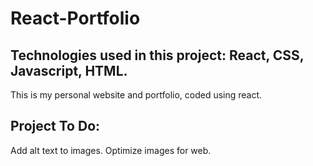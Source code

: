 # React-Portfolio
## Technologies used in this project: React, CSS, Javascript, HTML.
This is my personal website and portfolio, coded using react.

## Project To Do: 
Add alt text to images.
Optimize images for web.
